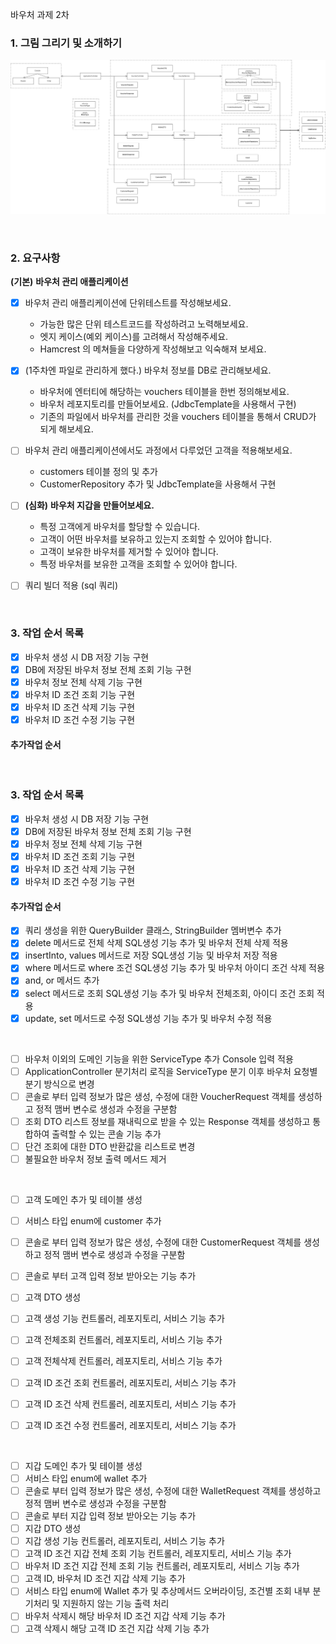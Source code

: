 바우처 과제 2차

### 1. 그림 그리기 및 소개하기

![image](/doc/바우처설계도_w2n.png)


</br>

### 2. 요구사항

**(기본)** **바우처 관리 애플리케이션**

- [x]  바우처 관리 애플리케이션에 단위테스트를 작성해보세요.
    - 가능한 많은 단위 테스트코드를 작성하려고 노력해보세요.
    - 엣지 케이스(예외 케이스)를 고려해서 작성해주세요.
    - Hamcrest 의 메쳐들을 다양하게 작성해보고 익숙해져 보세요.

- [x]  (1주차엔 파일로 관리하게 했다.) 바우처 정보를 DB로 관리해보세요.
    - 바우처에 엔터티에 해당하는 vouchers 테이블을 한번 정의해보세요.
    - 바우처 레포지토리를 만들어보세요. (JdbcTemplate을 사용해서 구현)
    - 기존의 파일에서 바우처를 관리한 것을 vouchers 테이블을 통해서 CRUD가 되게 해보세요.

- [ ]  바우처 관리 애플리케이션에서도 과정에서 다루었던 고객을 적용해보세요.
   - customers 테이블 정의 및 추가
   - CustomerRepository 추가 및 JdbcTemplate을 사용해서 구현

- [ ] **(심화)** **바우처 지갑을 만들어보세요.**
  - 특정 고객에게 바우처를 할당할 수 있습니다.
  - 고객이 어떤 바우처를 보유하고 있는지 조회할 수 있어야 합니다.
  - 고객이 보유한 바우처를 제거할 수 있어야 합니다.
  - 특정 바우처를 보유한 고객을 조회할 수 있어야 합니다.

- [ ]  쿼리 빌더 적용 (sql 쿼리)

    
</br>

### 3. 작업 순서 목록

- [x] 바우처 생성 시 DB 저장 기능 구현
- [x] DB에 저장된 바우처 정보 전체 조회 기능 구현
- [x] 바우처 정보 전체 삭제 기능 구현
- [x] 바우처 ID 조건 조회 기능 구현
- [x] 바우처 ID 조건 삭제 기능 구현
- [x] 바우처 ID 조건 수정 기능 구현

#### 추가작업 순서 


</br>

### 3. 작업 순서 목록

- [x] 바우처 생성 시 DB 저장 기능 구현
- [x] DB에 저장된 바우처 정보 전체 조회 기능 구현
- [x] 바우처 정보 전체 삭제 기능 구현
- [x] 바우처 ID 조건 조회 기능 구현
- [x] 바우처 ID 조건 삭제 기능 구현
- [x] 바우처 ID 조건 수정 기능 구현

#### 추가작업 순서

- [x] 쿼리 생성을 위한 QueryBuilder 클래스, StringBuilder 멤버변수 추가
- [x] delete 메서드로 전체 삭제 SQL생성 기능 추가 및 바우처 전체 삭제 적용
- [x] insertInto, values 메서드로  저장 SQL생성 기능 및 바우처 저장 적용
- [x] where 메서드로 where 조건 SQL생성 기능 추가 및 바우처 아이디 조건 삭제 적용
- [x] and, or 메서드 추가
- [x] select  메서드로 조회 SQL생성 기능 추가 및 바우처 전체조회, 아이디 조건 조회 적용
- [x] update, set 메서드로 수정 SQL생성 기능 추가 및 바우처 수정 적용

</br>

- [ ] 바우처 이외의 도메인 기능을 위한 ServiceType 추가 Console 입력 적용
- [ ] ApplicationController 분기처리 로직을 ServiceType 분기 이후 바우처 요청별 분기 방식으로 변경
- [ ] 콘솔로 부터 입력 정보가 많은 생성, 수정에 대한 VoucherRequest 객체를 생성하고 정적 맴버 변수로  생성과 수정을 구분함
- [ ] 조회 DTO 리스트 정보를 재내릭으로 받을 수 있는 Response 객체를 생성하고 통합하여 출력할 수 있는 콘솔 기능 추가
- [ ] 단건 조회에 대한 DTO 반환값을 리스트로 변경
- [ ] 불필요한 바우처 정보 출력 메서드 제거

</br>

- [ ] 고객 도메인 추가 및 테이블 생성
- [ ] 서비스 타입 enum에 customer 추가
- [ ] 콘솔로 부터 입력 정보가 많은 생성, 수정에 대한 CustomerRequest 객체를 생성하고 정적 맴버 변수로  생성과 수정을 구분함
-  [ ] 콘솔로 부터 고객 입력 정보 받아오는 기능 추가
- [ ] 고객 DTO 생성
- [ ] 고객 생성 기능 컨트롤러, 레포지토리, 서비스 기능 추가
- [ ] 고객 전체조회 컨트롤러, 레포지토리, 서비스 기능 추가
- [ ] 고객 전체삭제 컨트롤러, 레포지토리, 서비스 기능 추가
- [ ] 고객 ID 조건 조회 컨트롤러, 레포지토리, 서비스 기능 추가
- [ ] 고객 ID 조건 삭제 컨트롤러, 레포지토리, 서비스 기능 추가
- [ ] 고객 ID 조건 수정 컨트롤러, 레포지토리, 서비스 기능 추가


</br>

- [ ] 지갑 도메인 추가 및 테이블 생성
- [ ] 서비스 타입 enum에 wallet 추가
- [ ] 콘솔로 부터 입력 정보가 많은 생성, 수정에 대한 WalletRequest 객체를 생성하고 정적 맴버 변수로  생성과 수정을 구분함
- [ ] 콘솔로 부터 지갑 입력 정보 받아오는 기능 추가
- [ ] 지갑 DTO 생성
- [ ] 지갑 생성 기능 컨트롤러, 레포지토리, 서비스 기능 추가
- [ ] 고객 ID 조건 지갑 전체 조회 기능 컨트롤러, 레포지토리, 서비스 기능 추가
- [ ] 바우처 ID 조건 지갑 전체 조회 기능 컨트롤러, 레포지토리, 서비스 기능 추가
- [ ] 고객 ID, 바우처 ID 조건 지갑 삭제 기능 추가
- [ ] 서비스 타입 enum에 Wallet 추가 및 추상메서드 오버라이딩, 조건별 조회 내부 분기처리 및 지원하지 않는 기능 출력 처리
- [ ] 바우처 삭제시 해당 바우처 ID 조건 지갑 삭제 기능 추가
- [ ] 고객 삭제시 해당 고객 ID 조건 지갑 삭제 기능 추가

</br>

